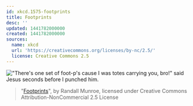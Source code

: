 ```yaml
---
id: xkcd.1575-footprints
title: Footprints
desc: ''
updated: 1441782000000
created: 1441782000000
sources:
  name: xkcd
  url: 'https://creativecommons.org/licenses/by-nc/2.5/'
  license: Creative Commons 2.5
---
```

!["There's one set of foot-p's cause I was totes carrying you, bro!" said Jesus seconds before I punched him.](https://imgs.xkcd.com/comics/footprints.png)
> "[Footprints](https://xkcd.com/1575/)", by Randall Munroe, licensed under Creative Commons Attribution-NonCommercial 2.5 License
